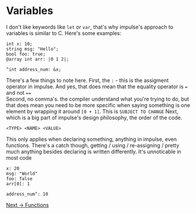 # Variables
I don't like keywords like `let` or `var`, that's why impulse's approach to variables is similar to C. Here's some examples:
```
int x: 10;
string msg: "Hello";
bool foo: true;
@array int arr: |0 1 2|;

^int address_num: &x;
```
There's a few things to note here. First, the `:` - this is the assigment operator in impulse. And yes, that does mean that the equality operator is `=` and not `==`
<br>
Second, no comma's. the compiler understand what you're trying to do, but that does mean you need to be more specific when saying something is one element by wrapping it around `[0 + 1]`. This is `SUBJECT TO CHANGE`
Next, which is a big part of impulse's design philosophy, the order of the code.
```
<TYPE> <NAME> <VALUE>
```
This only applies when declaring something, anything in impulse, even functions. There's a catch though, getting / using / re-assigning / pretty much anything besides declaring is written differently. It's unnoticable in most code
```
x: 20
msg: "World"
foo: false
arr[0]: 1

address_num^: 10
```

<a href="./Functions.md">Next -> Functions</a>
